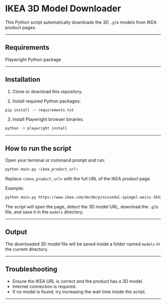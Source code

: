# IKEA 3D Model Downloader

This Python script automatically downloads the 3D `.glb` models from IKEA product pages.

---

## Requirements

Playwright Python package

---

## Installation

1. Clone or download this repository.

2. Install required Python packages:

```bash
pip install -r requirements.txt
````

3. Install Playwright browser binaries:

```bash
python -m playwright install
```

---

## How to run the script

Open your terminal or command prompt and run:

```bash
python main.py <ikea_product_url>
```

Replace `<ikea_product_url>` with the full URL of the IKEA product page.

Example:

```bash
python main.py https://www.ikea.com/de/de/p/nissedal-spiegel-weiss-10320317/
```

The script will open the page, detect the 3D model URL, download the `.glb` file, and save it in the `models` directory.

---

## Output

The downloaded 3D model file will be saved inside a folder named `models` in the current directory.

---

## Troubleshooting

* Ensure the IKEA URL is correct and the product has a 3D model.
* Internet connection is required.
* If no model is found, try increasing the wait time inside the script.

---

